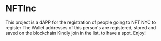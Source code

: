 # NFTInc

This project is a dAPP for the registration of people going to NFT NYC to register
The Wallet addresses of this person's are registered, stored and saved on the blockchain
Kindly join in the list, to have a spot.
Enjoy!
